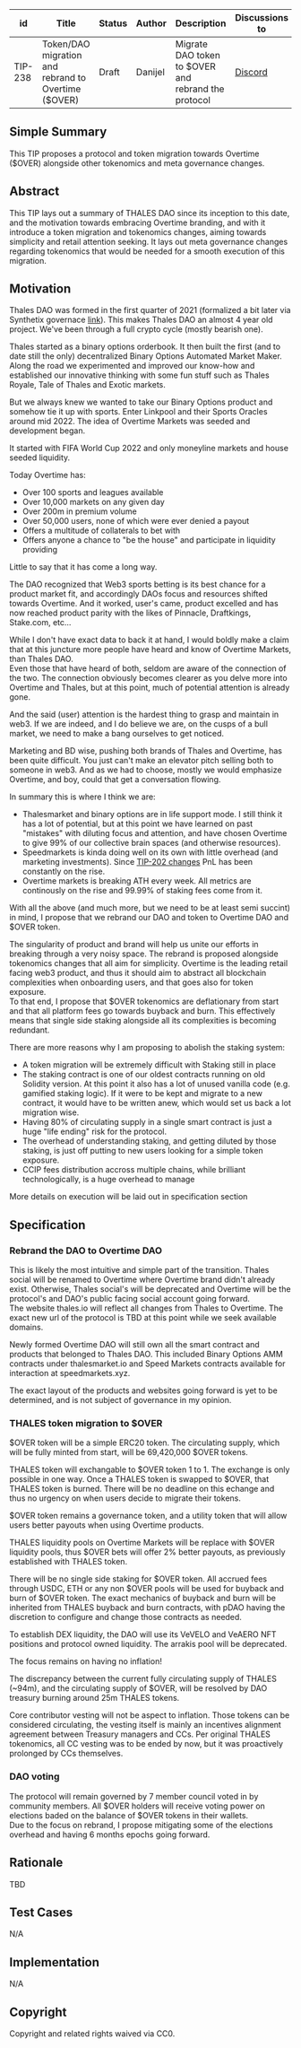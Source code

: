   
| id      | Title | Status | Author | Description | Discussions to | Created |
| ----------- | ----------- | ----------- | ----------- | ----------- | ----------- | ----------- |
| TIP-238 | Token/DAO migration and rebrand to Overtime ($OVER) | Draft | Danijel| Migrate DAO token to $OVER and rebrand the protocol| [Discord](https://discord.gg/thales) | 2024-12-09

## Simple Summary
This TIP proposes a protocol and token migration towards Overtime ($OVER) alongside other tokenomics and meta governance changes.

## Abstract
This TIP lays out a summary of THALES DAO since its inception to this date, and the motivation towards embracing Overtime branding, and with it introduce a token migration and tokenomics changes, aiming towards simplicity and retail attention seeking. It lays out meta governance changes regarding tokenomics that would be needed for a smooth execution of this migration.   

## Motivation
Thales DAO was formed in the first quarter of 2021 (formalized a bit later via Synthetix governace [link](https://sips.synthetix.io/sips/sip-159)). This makes Thales DAO an almost 4 year old project. We've been through a full crypto cycle (mostly bearish one).  

Thales started as a binary options orderbook. It then built the first (and to date still the only) decentralized Binary Options Automated Market Maker. 
Along the road we experimented and improved our know-how and established our innovative thinking with some fun stuff such as Thales Royale, Tale of Thales and Exotic markets.

But we always knew we wanted to take our Binary Options product and somehow tie it up with sports. 
Enter Linkpool and their Sports Oracles around mid 2022. 
The idea of Overtime Markets was seeded and development began. 

It started with FIFA World Cup 2022 and only moneyline markets and house seeded liquidity.

Today Overtime has:
- Over 100 sports and leagues available
- Over 10,000 markets on any given day
- Over 200m in premium volume
- Over 50,000 users, none of which were ever denied a payout 
- Offers a multitude of collaterals to bet with
- Offers anyone a chance to "be the house" and participate in liquidity providing

Little to say that it has come a long way.  
 
The DAO recognized that Web3 sports betting is its best chance for a product market fit, and accordingly DAOs focus and resources shifted towards Overtime. And it worked, user's came, product excelled and has now reached product parity with the likes of Pinnacle, Draftkings, Stake.com, etc...  
 
While I don't have exact data to back it at hand, I would boldly make a claim that at this juncture more people have heard and know of Overtime Markets, than Thales DAO.  
Even those that have heard of both, seldom are aware of the connection of the two. The connection obviously becomes clearer as you delve more into Overtime and Thales, but at this point, much of potential attention is already gone.  

And the said (user) attention is the hardest thing to grasp and maintain in web3. If we are indeed, and I do believe we are, on the cusps of a bull market, we need to make a bang ourselves to get noticed.  

Marketing and BD wise, pushing both brands of Thales and Overtime, has been quite difficult. You just can't make an elevator pitch selling both to someone in web3. And as we had to choose, mostly we would emphasize Overtime, and boy, could that get a conversation flowing.  

In summary this is where I think we are:    
- Thalesmarket and binary options are in life support mode. I still think it has a lot of potential, but at this point we have learned on past "mistakes" with diluting focus and attention, and have chosen Overtime to give 99% of our collective brain spaces (and otherwise resources).
- Speedmarkets is kinda doing well on its own with little overhead (and marketing investments). Since [TIP-202 changes](https://github.com/thales-markets/thales-improvement-proposals/blob/main/TIPs/TIP-202.md) PnL has been constantly on the rise. 
- Overtime markets is breaking ATH every week. All metrics are continously on the rise and 99.99% of staking fees come from it. 

With all the above (and much more, but we need to be at least semi succint) in mind, I propose that we rebrand our DAO and token to Overtime DAO and $OVER token.  

The singularity of product and brand will help us unite our efforts in breaking through a very noisy space. The rebrand is proposed alongside tokenomics changes that all aim for simplicity. Overtime is the leading retail facing web3 product, and thus it should aim to abstract all blockchain complexities when onboarding users, and that goes also for token exposure.  
To that end, I propose that $OVER tokenomics are deflationary from start and that all platform fees go towards buyback and burn. 
This effectively means that single side staking alongside all its complexities is becoming redundant.  

There are more reasons why I am proposing to abolish the staking system: 
- A token migration will be extremely difficult with Staking still in place
- The staking contract is one of our oldest contracts running on old Solidity version. At this point it also has a lot of unused vanilla code (e.g. gamified staking logic). If it were to be kept and migrate to a new contract, it would have to be written anew, which would set us back a lot migration wise.  
- Having 80% of circulating supply in a single smart contract is just a huge "life ending" risk for the protocol.
- The overhead of understanding staking, and getting diluted by those staking, is just off putting to new users looking for a simple token exposure.
- CCIP fees distribution accross multiple chains, while brilliant technologically, is a huge overhead to manage  

More details on execution will be laid out in specification section 



## Specification
###  Rebrand the DAO to Overtime DAO
This is likely the most intuitive and simple part of the transition. Thales social will be renamed to Overtime where Overtime brand didn't already exist. Otherwise, Thales social's will be deprecated and Overtime will be the protocol's and DAO's public facing social account going forward.  
The website thales.io will reflect all changes from Thales to Overtime. The exact new url of the protocol is TBD at this point while we seek available domains.  

Newly formed Overtime DAO will still own all the smart contract and products that belonged to Thales DAO. This included Binary Options AMM contracts under thalesmarket.io and Speed Markets contracts available for interaction at speedmarkets.xyz.

The exact layout of the products and websites going forward is yet to be determined, and is not subject of governance in my opinion.  

### THALES token migration to $OVER  
$OVER token will be a simple ERC20 token. The circulating supply, which will be fully minted from start, will be 69,420,000 $OVER tokens. 

THALES token will exchangable to $OVER token 1 to 1. The exchange is only possible in one way. Once a THALES token is swapped to $OVER, that THALES token is burned. 
There will be no deadline on this echange and thus no urgency on when users decide to migrate their tokens. 

$OVER token remains a governance token, and a utility token that will allow users better payouts when using Overtime products. 

THALES liquidity pools on Overtime Markets will be replace with $OVER liquidity pools, thus $OVER bets will offer 2% better payouts, as previously established with THALES token.  

There will be no single side staking for $OVER token. All accrued fees through USDC, ETH or any non $OVER pools will be used for buyback and burn of $OVER token. The exact mechanics of buyback and burn will be inherited from THALES buyback and burn contracts, with pDAO having the discretion to configure and change those contracts as needed.  

To establish DEX liquidity, the DAO will use its VeVELO and VeAERO NFT positions and protocol owned liquidity. The arrakis pool will be deprecated.  

The focus remains on having no inflation! 

The discrepancy between the current fully circulating supply of THALES (~94m), and the circulating supply of $OVER, will be resolved by DAO treasury burning around 25m THALES tokens.  

Core contributor vesting will not be aspect to inflation. Those tokens can be considered circulating, the vesting itself is mainly an incentives alignment agreement between Treasury managers and CCs. Per original THALES tokenomics, all CC vesting was to be ended by now, but it was proactively prolonged by CCs themselves.  


### DAO voting  
The protocol will remain governed by 7 member council voted in by community members. All $OVER holders will receive voting power on elections baded on the balance of $OVER tokens in their wallets.  
Due to the focus on rebrand, I propose mitigating some of the elections overhead and having 6 months epochs going forward.  
                    
## Rationale
TBD

## Test Cases
N/A

## Implementation
N/A

## Copyright
Copyright and related rights waived via CC0.
